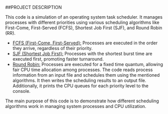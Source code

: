 ##PROJECT DESCRIPTION

This code is a simulation of an operating system task scheduler. It manages processes with different priorities using various scheduling algorithms like First-Come, First-Served (FCFS), Shortest Job First (SJF), and Round Robin (RR).

- [FCFS (First-Come, First-Served):](https://www.geeksforgeeks.org/first-come-first-serve-cpu-scheduling-non-preemptive/)  Processes are executed in the order they arrive, regardless of their priority.
- [SJF (Shortest Job First):](https://www.geeksforgeeks.org/program-for-shortest-job-first-or-sjf-cpu-scheduling-set-1-non-preemptive/)  Processes with the shortest burst time are executed first, promoting faster turnaround.
- [Round Robin:](https://www.geeksforgeeks.org/program-for-round-robin-scheduling-for-the-same-arrival-time/) Processes are executed for a fixed time quantum, allowing fair CPU time allocation among processes.
The code reads process information from an input file and schedules them using the mentioned algorithms. It then writes the scheduling results to an output file. Additionally, it prints the CPU queues for each priority level to the console.

The main purpose of this code is to demonstrate how different scheduling algorithms work in managing system processes and CPU utilization.
